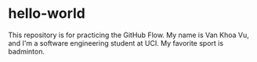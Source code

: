 # hello-world
This repository is for practicing the GitHub Flow.
My name is Van Khoa Vu, and I'm a software engineering student at UCI. My favorite sport is badminton.

